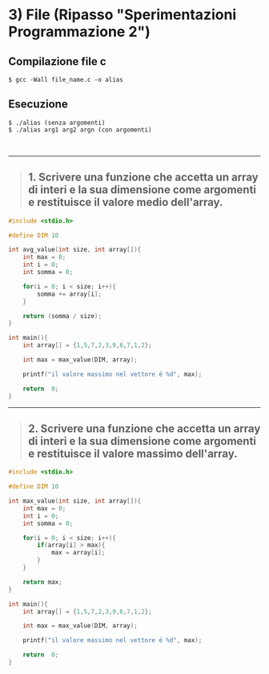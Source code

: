 # 3) File (Ripasso "Sperimentazioni Programmazione 2") #


## Compilazione file c
```
$ gcc -Wall file_name.c -o alias
```
## Esecuzione
```
$ ./alias (senza argomenti)
$ ./alias arg1 arg2 argn (con argomenti)
```

<br/>
<hr/>

> ## 1. Scrivere una funzione che accetta un array di interi e la sua dimensione come argomenti e restituisce il valore medio dell'array.
```c
#include <stdio.h>

#define DIM 10

int avg_value(int size, int array[]){
    int max = 0;
    int i = 0;
    int somma = 0;

    for(i = 0; i < size; i++){
        somma += array[i];
    }

    return (somma / size);
}

int main(){
    int array[] = {1,5,7,2,3,9,6,7,1,2};

    int max = max_value(DIM, array);

    printf("il valore massimo nel vettore é %d", max);

    return  0;
}
```

<hr/>

> ## 2. Scrivere una funzione che accetta un array di interi e la sua dimensione come argomenti e restituisce il valore massimo dell'array.

```c
#include <stdio.h>

#define DIM 10

int max_value(int size, int array[]){
    int max = 0;
    int i = 0;
    int somma = 0;

    for(i = 0; i < size; i++){
        if(array[i] > max){
            max = array[i];
        }
    }

    return max;
}

int main(){
    int array[] = {1,5,7,2,3,9,6,7,1,2};

    int max = max_value(DIM, array);

    printf("il valore massimo nel vettore é %d", max);

    return  0;
}
```
